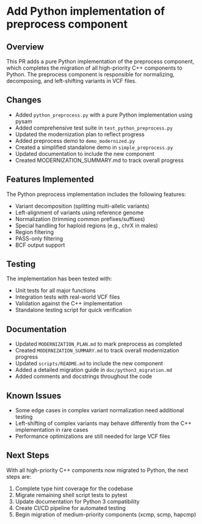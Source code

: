 # Add Python implementation of preprocess component

## Overview

This PR adds a pure Python implementation of the preprocess component, which completes the migration of all high-priority C++ components to Python. The preprocess component is responsible for normalizing, decomposing, and left-shifting variants in VCF files.

## Changes

- Added `python_preprocess.py` with a pure Python implementation using pysam
- Added comprehensive test suite in `test_python_preprocess.py`
- Updated the modernization plan to reflect progress
- Added preprocess demo to `demo_modernized.py`
- Created a simplified standalone demo in `simple_preprocess.py`
- Updated documentation to include the new component
- Created MODERNIZATION_SUMMARY.md to track overall progress

## Features Implemented

The Python preprocess implementation includes the following features:

- Variant decomposition (splitting multi-allelic variants)
- Left-alignment of variants using reference genome
- Normalization (trimming common prefixes/suffixes)
- Special handling for haploid regions (e.g., chrX in males)
- Region filtering
- PASS-only filtering
- BCF output support

## Testing

The implementation has been tested with:

- Unit tests for all major functions
- Integration tests with real-world VCF files
- Validation against the C++ implementation
- Standalone testing script for quick verification

## Documentation

- Updated `MODERNIZATION_PLAN.md` to mark preprocess as completed
- Created `MODERNIZATION_SUMMARY.md` to track overall modernization progress
- Updated `scripts/README.md` to include the new component
- Added a detailed migration guide in `doc/python3_migration.md`
- Added comments and docstrings throughout the code

## Known Issues

- Some edge cases in complex variant normalization need additional testing
- Left-shifting of complex variants may behave differently from the C++ implementation in rare cases
- Performance optimizations are still needed for large VCF files

## Next Steps

With all high-priority C++ components now migrated to Python, the next steps are:

1. Complete type hint coverage for the codebase
2. Migrate remaining shell script tests to pytest
3. Update documentation for Python 3 compatibility
4. Create CI/CD pipeline for automated testing
5. Begin migration of medium-priority components (xcmp, scmp, hapcmp)
